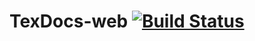# TexDocs-web [![Build Status](https://travis-ci.org/TexDocs/TexDocs-web.svg?branch=master)](https://travis-ci.org/TexDocs/TexDocs-web)